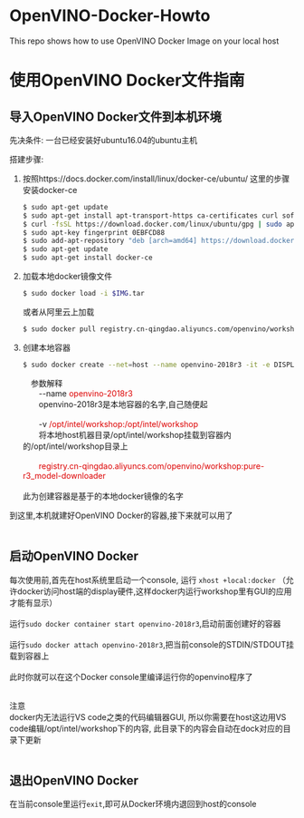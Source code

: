 # OpenVINO-Docker-Howto
This repo shows how to use OpenVINO Docker Image on your local host


使用OpenVINO Docker文件指南
====

## 导入OpenVINO Docker文件到本机环境
先决条件:
一台已经安装好ubuntu16.04的ubuntu主机

搭建步骤:
1. 按照https://docs.docker.com/install/linux/docker-ce/ubuntu/ 这里的步骤安装docker-ce

	```Bash
    $ sudo apt-get update 
    $ sudo apt-get install apt-transport-https ca-certificates curl software-properties-common
    $ curl -fsSL https://download.docker.com/linux/ubuntu/gpg | sudo apt-key add - 
    $ sudo apt-key fingerprint 0EBFCD88
    $ sudo add-apt-repository "deb [arch=amd64] https://download.docker.com/linux/ubuntu $(lsb_release -cs)   stable" 
    $ sudo apt-get update
    $ sudo apt-get install docker-ce 
    ```
2. 加载本地docker镜像文件<br>
    ```Bash
    $ sudo docker load -i $IMG.tar
    ```
    
    或者从阿里云上加载<br>
    ```Bash
    $ sudo docker pull registry.cn-qingdao.aliyuncs.com/openvino/workshop:pure-r3_model-downloader
    ```
3. 创建本地容器<br>
	```Bash
    $ sudo docker create --net=host --name openvino-2018r3 -it -e DISPLAY=$DISPLAY --device=/dev/dri/card0:/dev/dri/card0 --device=/dev/dri/renderD128:/dev/dri/renderD128 --privileged -v /dev:/dev -v /opt/intel/workshop:/opt/intel/workshop registry.cn-qingdao.aliyuncs.com/openvino/workshop:pure-r3_model-downloader
    ```
    &ensp;&ensp;参数解释<br>
    &ensp;&ensp;&ensp;&ensp;--name <font color=#dd0000>openvino-2018r3</font><br>
    &ensp;&ensp;&ensp;&ensp;openvino-2018r3是本地容器的名字,自己随便起<br><br>
    &ensp;&ensp;&ensp;&ensp;-v <font color=#dd0000>/opt/intel/workshop:/opt/intel/workshop</font><br>
    &ensp;&ensp;&ensp;&ensp;将本地host机器目录/opt/intel/workshop挂载到容器内的/opt/intel/workshop目录上<br><br>
    &ensp;&ensp;&ensp;&ensp;<font color=#dd0000>registry.cn-qingdao.aliyuncs.com/openvino/workshop:pure-r3_model-downloader</font><br><br>
    此为创建容器是基于的本地docker镜像的名字<br>
    
到这里,本机就建好OpenVINO Docker的容器,接下来就可以用了<br><br>
## 启动OpenVINO Docker
每次使用前,首先在host系统里启动一个console, 运行 `xhost +local:docker` （允许docker访问host端的display硬件,这样docker内运行workshop里有GUI的应用才能有显示）<br><br>
运行`sudo docker container start openvino-2018r3`,启动前面创建好的容器<br><br>
运行`sudo docker attach openvino-2018r3`,把当前console的STDIN/STDOUT挂载到容器上<br><br>
此时你就可以在这个Docker console里编译运行你的openvino程序了<br><br>


注意<br>
docker内无法运行VS code之类的代码编辑器GUI, 所以你需要在host这边用VS code编辑/opt/intel/workshop下的内容, 此目录下的内容会自动在dock对应的目录下更新<br><br>


## 退出OpenVINO Docker
在当前console里运行`exit`,即可从Docker环境内退回到host的console<br>
